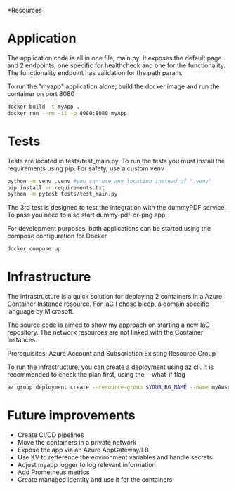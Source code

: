 *Resources

# Application

The application code is all in one file, main.py. It exposes the default page and 2 endpoints, one specific for healthcheck and one for the functionality.
The functionality endpoint has validation for the path param. 

To run the "myapp" application alone, build the docker image and run the container on port 8080

```bash
docker build -t myApp .
docker run --rm -it -p 8080:8080 myApp
```

# Tests
Tests are located in tests/test_main.py. To run the tests you must install the requirements using pip. For safety, use a custom venv
```bash
python -m venv .venv #you can use any location instead of ".venv"
pip install -r requirements.txt
python -m pytest tests/test_main.py
```

The 3rd test is designed to test the integration with the dummyPDF service. To pass you need to also start dummy-pdf-or-png app.

For development purposes, both applications can be started using the compose configuration for Docker
```bash
docker compose up
```
# Infrastructure
The infrastructure is a quick solution for deploying 2 containers in a Azure Container Instance resource. For IaC I chose bicep, a domain specific language by Microsoft.

The source code is aimed to show my approach on starting a new IaC repository. The network resources are not linked with the Container Instances. 

Prerequisites: 
Azure Account and Subscription
Existing Resource Group

To run the infrastructure, you can create a deployment using az cli. It is recommended to check the plan first, using the --what-if flag
```bash
az group deployment create --resource-group $YOUR_RG_NAME --name myAwsomeDeployment --parameters parameters/dev.bicepparam #--what-if
```

# Future improvements
* Create CI/CD pipelines
* Move the containers in a private network 
* Expose the app via an Azure AppGateway/LB 
* Use KV to refference the environment variables and handle secrets
* Adjust myapp logger to log relevant information
* Add Prometheus metrics
* Create managed identity and use it for the containers 
